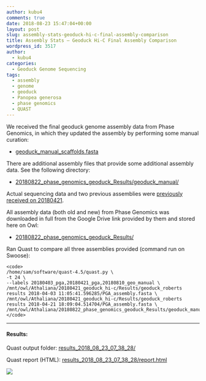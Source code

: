 ```yaml
---
author: kubu4
comments: true
date: 2018-08-23 15:47:04+00:00
layout: post
slug: assembly-stats-geoduck-hi-c-final-assembly-comparison
title: Assembly Stats – Geoduck Hi-C Final Assembly Comparison
wordpress_id: 3517
author:
  - kubu4
categories:
  - Geoduck Genome Sequencing
tags:
  - assembly
  - genome
  - geoduck
  - Panopea generosa
  - phase genomics
  - QUAST
---
```


We received the final geoduck genome assembly data from Phase Genomics, in which they updated the assembly by performing some manual curation:





  * [geoduck_manual_scaffolds.fasta](https://owl.fish.washington.edu/Athaliana/20180822_phase_genomics_geoduck_Results/geoduck_manual/geoduck_manual_scaffolds.fasta)



There are additional assembly files that provide some additional assembly data. See the following directory:



  * [20180822_phase_genomics_geoduck_Results/geoduck_manual/](https://owl.fish.washington.edu/Athaliana/20180822_phase_genomics_geoduck_Results/geoduck_manual/)



Actual sequencing data and two previous assemblies were [previously received on 20180421](2018/04/21/data-management-geoduck-phase-genomics-hi-c-data.html).

All assembly data (both old and new) from Phase Genomics was downloaded in full from the Google Drive link provided by them and stored here on Owl:





  * [20180822_phase_genomics_geoduck_Results/](https://owl.fish.washington.edu/Athaliana/20180822_phase_genomics_geoduck_Results/)



Ran Quast to compare all three assemblies provided (command run on Swoose):


    
    <code>
    /home/sam/software/quast-4.5/quast.py \
    -t 24 \
    --labels 20180403_pga,20180421_pga,20180810_geo_manual \
    /mnt/owl/Athaliana/20180421_geoduck_hi-c/Results/geoduck_roberts results 2018-04-03 11:05:41.596285/PGA_assembly.fasta \ /mnt/owl/Athaliana/20180421_geoduck_hi-c/Results/geoduck_roberts results 2018-04-21 18:09:04.514704/PGA_assembly.fasta \ /mnt/owl/Athaliana/20180822_phase_genomics_geoduck_Results/geoduck_manual/geoduck_manual_scaffolds.fasta
    </code>





* * *





#### Results:



Quast output folder: [results_2018_08_23_07_38_28/](https://owl.fish.washington.edu/Athaliana/quast_results/results_2018_08_23_07_38_28/)

Quast report (HTML): [results_2018_08_23_07_38_28/report.html](https://owl.fish.washington.edu/Athaliana/quast_results/results_2018_08_23_07_38_28/report.html)

![](https://owl.fish.washington.edu/Athaliana/quast_results/results_2018_08_23_07_38_28/20180823_quast_geoduck_pga.png)
